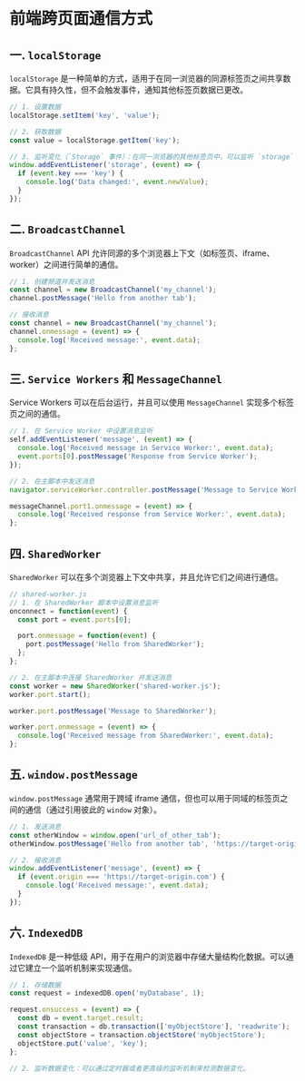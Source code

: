 # 前端跨页面通信方式

## 一. `localStorage`

`localStorage` 是一种简单的方式，适用于在同一浏览器的同源标签页之间共享数据。它具有持久性，但不会触发事件，通知其他标签页数据已更改。

```javascript
// 1. 设置数据
localStorage.setItem('key', 'value');

// 2. 获取数据
const value = localStorage.getItem('key');

// 3. 监听变化（`Storage` 事件）：在同一浏览器的其他标签页中，可以监听 `storage` 事件来检测数据变化。
window.addEventListener('storage', (event) => {
  if (event.key === 'key') {
    console.log('Data changed:', event.newValue);
  }
});
```

## 二. `BroadcastChannel`

`BroadcastChannel` API 允许同源的多个浏览器上下文（如标签页、iframe、worker）之间进行简单的通信。

```javascript
// 1. 创建频道并发送消息
const channel = new BroadcastChannel('my_channel');
channel.postMessage('Hello from another tab');

// 接收消息
const channel = new BroadcastChannel('my_channel');
channel.onmessage = (event) => {
  console.log('Received message:', event.data);
};
```

## 三. `Service Workers` 和 `MessageChannel`

Service Workers 可以在后台运行，并且可以使用 `MessageChannel` 实现多个标签页之间的通信。

```javascript
// 1. 在 Service Worker 中设置消息监听
self.addEventListener('message', (event) => {
  console.log('Received message in Service Worker:', event.data);
  event.ports[0].postMessage('Response from Service Worker');
});

// 2. 在主脚本中发送消息
navigator.serviceWorker.controller.postMessage('Message to Service Worker', [messageChannel.port2]);

messageChannel.port1.onmessage = (event) => {
  console.log('Received response from Service Worker:', event.data);
};
```

## 四. `SharedWorker`

`SharedWorker` 可以在多个浏览器上下文中共享，并且允许它们之间进行通信。

```javascript
// shared-worker.js
// 1. 在 SharedWorker 脚本中设置消息监听
onconnect = function(event) {
  const port = event.ports[0];

  port.onmessage = function(event) {
    port.postMessage('Hello from SharedWorker');
  };
};

// 2. 在主脚本中连接 SharedWorker 并发送消息
const worker = new SharedWorker('shared-worker.js');
worker.port.start();

worker.port.postMessage('Message to SharedWorker');

worker.port.onmessage = (event) => {
  console.log('Received message from SharedWorker:', event.data);
};
```

## 五. `window.postMessage`

`window.postMessage` 通常用于跨域 iframe 通信，但也可以用于同域的标签页之间的通信（通过引用彼此的 `window` 对象）。

```javascript
// 1. 发送消息
const otherWindow = window.open('url_of_other_tab');
otherWindow.postMessage('Hello from another tab', 'https://target-origin.com');

// 2. 接收消息
window.addEventListener('message', (event) => {
  if (event.origin === 'https://target-origin.com') {
    console.log('Received message:', event.data);
  }
});
```

## 六. `IndexedDB`

`IndexedDB` 是一种低级 API，用于在用户的浏览器中存储大量结构化数据。可以通过它建立一个监听机制来实现通信。

  ```javascript
  // 1. 存储数据
  const request = indexedDB.open('myDatabase', 1);

  request.onsuccess = (event) => {
    const db = event.target.result;
    const transaction = db.transaction(['myObjectStore'], 'readwrite');
    const objectStore = transaction.objectStore('myObjectStore');
    objectStore.put('value', 'key');
  };

  // 2. 监听数据变化：可以通过定时器或者更高级的监听机制来检测数据变化。
  ```

